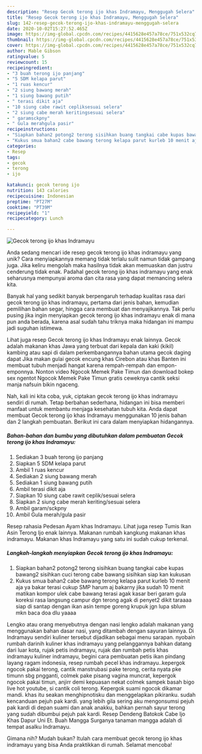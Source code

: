 ```yaml
---
description: "Resep Gecok terong ijo khas Indramayu, Menggugah Selera"
title: "Resep Gecok terong ijo khas Indramayu, Menggugah Selera"
slug: 142-resep-gecok-terong-ijo-khas-indramayu-menggugah-selera
date: 2020-10-02T15:27:52.465Z
image: https://img-global.cpcdn.com/recipes/4415628e457a78ce/751x532cq70/gecok-terong-ijo-khas-indramayu-foto-resep-utama.jpg
thumbnail: https://img-global.cpcdn.com/recipes/4415628e457a78ce/751x532cq70/gecok-terong-ijo-khas-indramayu-foto-resep-utama.jpg
cover: https://img-global.cpcdn.com/recipes/4415628e457a78ce/751x532cq70/gecok-terong-ijo-khas-indramayu-foto-resep-utama.jpg
author: Mable Gibson
ratingvalue: 5
reviewcount: 15
recipeingredient:
- "3 buah terong ijo panjang"
- "5 SDM kelapa parut"
- "1 ruas kencur"
- "2 siung bawang merah"
- "1 siung bawang putih"
- " terasi dikit aja"
- "10 siung cabe rawit cepliksesuai selera"
- "2 siung cabe merah keritingsesuai selera"
- " garamsckpny"
- " Gula merahgula pasir"
recipeinstructions:
- "Siapkan bahan2 potong2 terong sisihkan buang tangkai cabe kupas bawang2 sisihkan cuci terong cabe bawang sisihkan siap kan kukusan"
- "Kukus smua bahan2 cabe bawang terong kelapa parut kurleb 10 menit aja ya bakar terasi cukup SMP harum aj bakarny jika sudah 10 menit matikan kompor ulek cabe bawang terasi agak kasar beri garam gula koreksi rasa langsung campur dgn terong agak di penyet2 dikit taraaaa siap di santap dengan ikan asin tempe goreng krupuk jgn lupa sblum mkn baca doa dlu yaaaa"
categories:
- Resep
tags:
- gecok
- terong
- ijo

katakunci: gecok terong ijo 
nutrition: 143 calories
recipecuisine: Indonesian
preptime: "PT27M"
cooktime: "PT39M"
recipeyield: "1"
recipecategory: Lunch

---
```



![Gecok terong ijo khas Indramayu](https://img-global.cpcdn.com/recipes/4415628e457a78ce/751x532cq70/gecok-terong-ijo-khas-indramayu-foto-resep-utama.jpg)

Anda sedang mencari ide resep gecok terong ijo khas indramayu yang unik? Cara menyiapkannya memang tidak terlalu sulit namun tidak gampang juga. Jika keliru mengolah maka hasilnya tidak akan memuaskan dan justru cenderung tidak enak. Padahal gecok terong ijo khas indramayu yang enak seharusnya mempunyai aroma dan cita rasa yang dapat memancing selera kita.

Banyak hal yang sedikit banyak berpengaruh terhadap kualitas rasa dari gecok terong ijo khas indramayu, pertama dari jenis bahan, kemudian pemilihan bahan segar, hingga cara membuat dan menyajikannya. Tak perlu pusing jika ingin menyiapkan gecok terong ijo khas indramayu enak di mana pun anda berada, karena asal sudah tahu triknya maka hidangan ini mampu jadi suguhan istimewa.

Lihat juga resep Gecok terong ijo khas Indramayu enak lainnya. Gecok adalah makanan khas Jawa yang terbuat dari kepala dan kaki (kikil) kambing atau sapi di dalam perkembangannya bahan utama gecok daging dapat Jika makan gulai gecok encung khas Cirebon atau khas Banten ini membuat tubuh menjadi hangat karena rempah-rempah dan empon-emponnya. Nonton video Ngocok Memek Pake Timun dan download bokep sex ngentot Ngocok Memek Pake Timun gratis ceweknya cantik seksi manja nafsuin bikin ngaceng.


Nah, kali ini kita coba, yuk, ciptakan gecok terong ijo khas indramayu sendiri di rumah. Tetap berbahan sederhana, hidangan ini bisa memberi manfaat untuk membantu menjaga kesehatan tubuh kita. Anda dapat membuat Gecok terong ijo khas Indramayu menggunakan 10 jenis bahan dan 2 langkah pembuatan. Berikut ini cara dalam menyiapkan hidangannya.

<!--inarticleads1-->

##### Bahan-bahan dan bumbu yang dibutuhkan dalam pembuatan Gecok terong ijo khas Indramayu:

1. Sediakan 3 buah terong ijo panjang
1. Siapkan 5 SDM kelapa parut
1. Ambil 1 ruas kencur
1. Sediakan 2 siung bawang merah
1. Sediakan 1 siung bawang putih
1. Ambil  terasi dikit aja
1. Siapkan 10 siung cabe rawit ceplik/sesuai selera
1. Siapkan 2 siung cabe merah keriting/sesuai selera
1. Ambil  garam/sckpny
1. Ambil  Gula merah/gula pasir


Resep rahasia Pedesan Ayam khas Indramayu. Lihat juga resep Tumis Ikan Asin Terong Ijo enak lainnya. Makanan rumbah kangkung makanan khas indramayu. Makanan khas Indramayu yang satu ini sudah cukup terkenal. 

<!--inarticleads2-->

##### Langkah-langkah menyiapkan Gecok terong ijo khas Indramayu:

1. Siapkan bahan2 potong2 terong sisihkan buang tangkai cabe kupas bawang2 sisihkan cuci terong cabe bawang sisihkan siap kan kukusan
1. Kukus smua bahan2 cabe bawang terong kelapa parut kurleb 10 menit aja ya bakar terasi cukup SMP harum aj bakarny jika sudah 10 menit matikan kompor ulek cabe bawang terasi agak kasar beri garam gula koreksi rasa langsung campur dgn terong agak di penyet2 dikit taraaaa siap di santap dengan ikan asin tempe goreng krupuk jgn lupa sblum mkn baca doa dlu yaaaa


Lengko atau orang menyebutnya dengan nasi lengko adalah makanan yang menggunakan bahan dasar nasi, yang ditambah dengan sayuran lainnya. Di Indramayu sendiri kuliner tersebut dijadikan sebagai menu sarapan. nyobain rumbah darinih kuliner khas indramayu yang pelanggannya bahkan datang dari luar kota, rujak petis indramayu, rujak dan rumbah petis khas indramayu kuliner indramayu, begini cara pembuatan petis ikan pindang layang ragam indonesia, resep rumbah pecel khas indramayu..kepergok ngocok pakai terong, cantik manstrubasi pake terong, cerita nyata pke timunn sbg pngganti, colmek pake pisang vagina muncrat, kepergok ngocok pakai timun, anjirr demi kepuasan nekat colmek sampek basah bigo live hot youtube, si cantik coli terong. Kepergok suami ngocok dikamar mandi. khas itu seakan menghipnotisku dan menggelapkan pikiranku. sudah kencanduan pejuh pak kardi. yang lebih gila sering aku mengonsumsi pejuh pak kardi di depan suami dan anak anakku, bahkan pernah sayur terong yang sudah dibumbui pejuh pak kardi. Resep Dendeng Batokok Cabe Ijo Khas Dapur Uni Et. Buah Mangga Surganya tanaman mangga adalah di tempat asalku Indramayu. 

Gimana nih? Mudah bukan? Itulah cara membuat gecok terong ijo khas indramayu yang bisa Anda praktikkan di rumah. Selamat mencoba!
